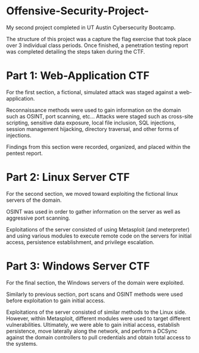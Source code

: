 # Offensive-Security-Project-
My second project completed in UT Austin Cybersecurity Bootcamp. 

The structure of this project was a capture the flag exercise that took place over 3 individual class periods. Once finished, a penetration testing report 
was completed detailing the steps taken during the CTF. 

# Part 1: Web-Application CTF 

For the first section, a fictional, simulated attack was staged against a web-application. 

Reconnaissance methods were used to gain information on the domain such as OSINT, port scanning, etc... 
Attacks were staged such as cross-site scripting, sensitive data exposure, local file inclusion, SQL injections, session management hijacking, directory traversal, 
and other forms of injections. 

Findings from this section were recorded, organized, and placed within the pentest report. 

# Part 2: Linux Server CTF

For the second section, we moved toward exploiting the fictional linux servers of the domain. 

OSINT was used in order to gather information on the server as well as aggressive port scanning. 

Exploitations of the server consisted of using Metasploit (and meterpreter) and using various modules to execute remote code on the servers for initial access, persistence establishment, and privilege escalation. 

# Part 3: Windows Server CTF

For the final section, the Windows servers of the domain were exploited. 

Similarly to previous section, port scans and OSINT methods were used before exploitation to gain initial access. 

Exploitations of the server consisted of similar methods to the Linux side. However, within Metasploit, different modules were used to target different vulnerabilities. Ultimately, we were able to gain initial access, establish persistence, move laterally along the network, and perform a DCSync against the domain controllers to pull credentials and obtain total access to the systems. 
